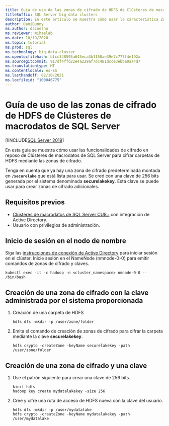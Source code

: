 ```yaml
---
title: Guía de uso de las zonas de cifrado de HDFS de Clústeres de macrodatos de SQL Server
titleSuffix: SQL Server big data clusters
description: En este artículo se muestra cómo usar la característica Zonas de cifrado de HDFS de SQL Server del BDC.
author: DaniBunny
ms.author: dacoelho
ms.reviewer: mihaelab
ms.date: 10/19/2020
ms.topic: tutorial
ms.prod: sql
ms.technology: big-data-cluster
ms.openlocfilehash: bfcc348595a645eca3b1150ae39e7c777f4e192a
ms.sourcegitcommit: 917df4ffd22e4a229af7dc481dcce3ebba0aa4d7
ms.translationtype: HT
ms.contentlocale: es-ES
ms.lasthandoff: 02/10/2021
ms.locfileid: "100046775"
---
```

# <a name="sql-server-big-data-clusters-hdfs-encryption-zones-usage-guide"></a>Guía de uso de las zonas de cifrado de HDFS de Clústeres de macrodatos de SQL Server

[!INCLUDE[SQL Server 2019](../includes/applies-to-version/sqlserver2019.md)]

En esta guía se muestra cómo usar las funcionalidades de cifrado en reposo de Clústeres de macrodatos de SQL Server para cifrar carpetas de HDFS mediante las zonas de cifrado.

Tenga en cuenta que ya hay una zona de cifrado predeterminada montada en __```/securelake```__ que está lista para usar. Se creó con una clave de 256 bits generada por el sistema denominada __securelakekey__. Esta clave se puede usar para crear zonas de cifrado adicionales.

## <a name="prerequisites"></a><a id="prereqs"></a> Requisitos previos

- [Clústeres de macrodatos de SQL Server CU8+](release-notes-big-data-cluster.md) con integración de Active Directory.
- Usuario con privilegios de administración.

## <a name="login-into-the-name-node"></a>Inicio de sesión en el nodo de nombre

Siga las [instrucciones de conexión de Active Directory](active-directory-connect.md) para iniciar sesión en el clúster. Inicie sesión en el NameNode (nmnode-0-0) para emitir comandos de zonas de cifrado y claves.

   ```console
   kubectl exec -it -c hadoop -n <cluster_namespace> nmnode-0-0 -- /bin/bash
   ```

## <a name="create-an-encryption-zone-using-the-provided-system-managed-key"></a>Creación de una zona de cifrado con la clave administrada por el sistema proporcionada

1. Creación de una carpeta de HDFS

   ```console
   hdfs dfs -mkdir -p /user/zone/folder
   ```

1. Emita el comando de creación de zonas de cifrado para cifrar la carpeta mediante la clave __securelakekey__.

   ```console
   hdfs crypto -createZone -keyName securelakekey -path /user/zone/folder
   ```

## <a name="create-a-custom-new-key-and-encryption-zone"></a>Creación de una zona de cifrado y una clave

1. Use el patrón siguiente para crear una clave de 256 bits.

   ```console
   kinit hdfs
   hadoop key create mydatalakekey -size 256
   ```

1. Cree y cifre una ruta de acceso de HDFS nueva con la clave del usuario.

   ```console
   hdfs dfs -mkdir -p /user/mydatalake
   hdfs crypto -createZone -keyName mydatalakekey -path /user/mydatalake
   ```
